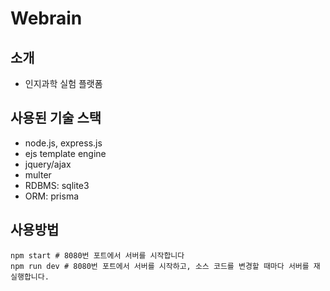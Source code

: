 # Webrain

## 소개
- 인지과학 실험 플랫폼


## 사용된 기술 스택
- node.js, express.js
- ejs template engine
- jquery/ajax
- multer
- RDBMS: sqlite3
- ORM: prisma

## 사용방법
```shell
npm start # 8080번 포트에서 서버를 시작합니다
npm run dev # 8080번 포트에서 서버를 시작하고, 소스 코드를 변경할 때마다 서버를 재실행합니다.
```

